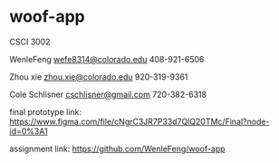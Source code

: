 # woof-app
CSCI 3002



WenleFeng wefe8314@colorado.edu 408-921-6506 

Zhou xie zhou.xie@colorado.edu 920-319-9361 

Cole Schlisner cschlisner@gmail.com 720-382-6318
   

final prototype link: ​​https://www.figma.com/file/cNgrC3JR7P33d7QlQ20TMc/Final?node-id=0%3A1

assignment link:  https://github.com/WenleFeng/woof-app
